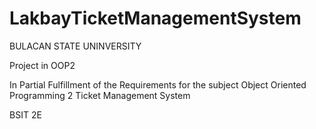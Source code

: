 # LakbayTicketManagementSystem
BULACAN STATE UNINVERSITY

Project in OOP2

In Partial Fulfillment of the Requirements for the subject
Object Oriented Programming 2
Ticket Management System

BSIT 2E
